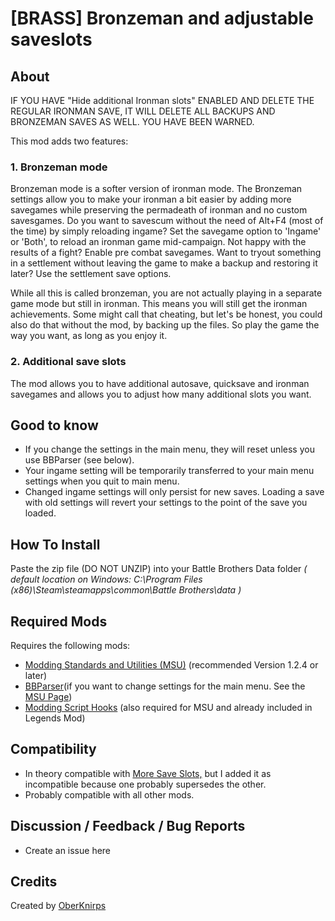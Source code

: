 # [BRASS] Bronzeman and adjustable saveslots
## About
IF YOU HAVE "Hide additional Ironman slots" ENABLED AND DELETE THE REGULAR 
IRONMAN SAVE, IT WILL DELETE ALL BACKUPS AND BRONZEMAN SAVES AS WELL. YOU HAVE BEEN WARNED.

This mod adds two features:
### 1. Bronzeman mode
Bronzeman mode is a softer version of ironman mode. The Bronzeman settings 
allow you to make your ironman a bit easier by adding more savegames while preserving 
the permadeath of ironman and no custom savesgames. Do you want to savescum without 
the need of Alt+F4 (most of the time) by simply reloading ingame? Set the savegame 
option to 'Ingame' or 'Both', to reload an ironman game mid-campaign. Not happy with the results 
of a fight? Enable pre combat savegames. Want to tryout something in a settlement 
without leaving the game to make a backup and restoring it later? Use the settlement save options.

While all this is called bronzeman, you are not actually playing in a separate 
game mode but still in ironman. This means you will still get the ironman 
achievements. Some might call that cheating, but let's be honest, you could also do that
without the mod, by backing up the files. So play the game the way you want, as long as you enjoy it.

### 2. Additional save slots
The mod allows you to have additional autosave, quicksave and ironman savegames and 
allows you to adjust how many additional slots you want.

## Good to know
- If you change the settings in the main menu, they will reset unless you
use BBParser (see below).
- Your ingame setting will be temporarily transferred to your main menu settings when 
you quit to main menu.
- Changed ingame settings will only persist for new saves. Loading a save with 
old settings will revert your settings to the point of the save you loaded. 

## How To Install
Paste the zip file (DO NOT UNZIP) into your Battle Brothers Data folder *( default location on Windows: C:\Program Files (x86)\Steam\steamapps\common\Battle Brothers\data )*

## Required Mods
Requires the following mods:
- [Modding Standards and Utilities (MSU)](https://www.nexusmods.com/battlebrothers/mods/479) (recommended Version 1.2.4 or later)
- [BBParser](https://www.nexusmods.com/battlebrothers/mods/479?tab=files)(if you want to change settings for the main menu. See the [MSU Page](https://www.nexusmods.com/battlebrothers/mods/479?tab=description))
- [Modding Script Hooks](https://www.nexusmods.com/battlebrothers/mods/42) (also required for MSU and already included in Legends Mod)

## Compatibility 
- In theory compatible with [More Save Slots,](https://www.nexusmods.com/battlebrothers/mods/389)
but I added it as incompatible because one probably supersedes the other.
- Probably compatible with all other mods.

## Discussion / Feedback / Bug Reports
- Create an issue here

## Credits
Created by [OberKnirps](https://github.com/OberKnirps)